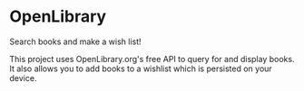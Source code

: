 # OpenLibrary
Search books and make a wish list!

This project uses OpenLibrary.org's free API to query for and display books. It also allows you to add books to a wishlist 
which is persisted on your device. 

